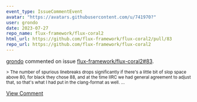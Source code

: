 ```yaml
---
event_type: IssueCommentEvent
avatar: "https://avatars.githubusercontent.com/u/741970?"
user: grondo
date: 2023-07-27
repo_name: flux-framework/flux-coral2
html_url: https://github.com/flux-framework/flux-coral2/pull/83
repo_url: https://github.com/flux-framework/flux-coral2
---
```


<a href='https://github.com/grondo' target='_blank'>grondo</a> commented on issue <a href='https://github.com/flux-framework/flux-coral2/pull/83' target='_blank'>flux-framework/flux-coral2#83</a>.

<small>>  The number of spurious linebreaks drops significantly if there's a little bit of slop space above 80, for black they chose 88, and at the time IIRC we had general agreement to adjust that, so that's what I had put in the clang-format as well....</small>

<a href='https://github.com/flux-framework/flux-coral2/pull/83' target='_blank'>View Comment</a>